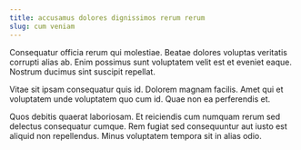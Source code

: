 ```yaml
---
title: accusamus dolores dignissimos rerum rerum
slug: cum veniam
---
```


Consequatur officia rerum qui molestiae. Beatae dolores voluptas veritatis corrupti alias ab. Enim possimus sunt voluptatem velit est et eveniet eaque. Nostrum ducimus sint suscipit repellat.

Vitae sit ipsam consequatur quis id. Dolorem magnam facilis. Amet qui et voluptatem unde voluptatem quo cum id. Quae non ea perferendis et.

Quos debitis quaerat laboriosam. Et reiciendis cum numquam rerum sed delectus consequatur cumque. Rem fugiat sed consequuntur aut iusto est aliquid non repellendus. Minus voluptatem tempora sit in alias odio.
